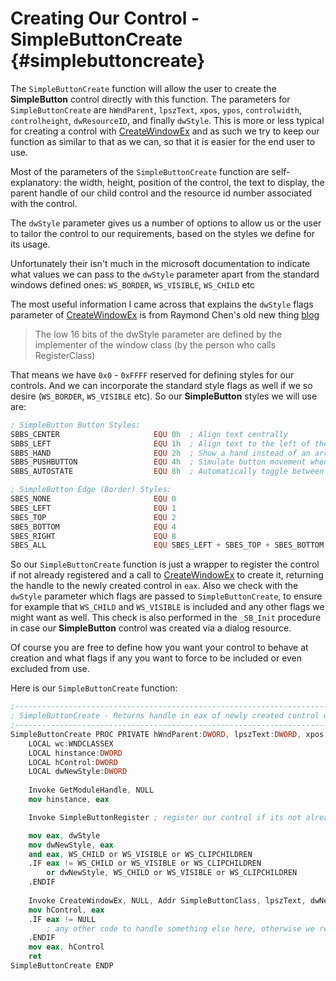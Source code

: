# Creating Our Control - SimpleButtonCreate {#simplebuttoncreate}

The `SimpleButtonCreate` function will allow the user to create the **SimpleButton** control directly with this function. The parameters for `SimpleButtonCreate` are `hWndParent`, `lpszText`, `xpos`, `ypos`, `controlwidth`, `controlheight`, `dwResourceID`, and finally `dwStyle`. This is more or less typical for creating a control with [CreateWindowEx](https://msdn.microsoft.com/en-us/library/windows/desktop/ms632680%28v=vs.85%29.aspx) and as such we try to keep our function as similar to that as we can, so that it is easier for the end user to use.

Most of the parameters of the `SimpleButtonCreate` function are self-explanatory: the width, height, position of the control, the text to display, the parent handle of our child control and the resource id number associated with the control.

The `dwStyle` parameter gives us a number of options to allow us or the user to tailor the control to our requirements, based on the styles we define for its usage.

Unfortunately their isn't much in the microsoft documentation to indicate what values we can pass to the `dwStyle` parameter apart from the standard windows defined ones: `WS_BORDER`, `WS_VISIBLE`, `WS_CHILD` etc

The most useful information I came across that explains the `dwStyle` flags parameter of [CreateWindowEx](https://msdn.microsoft.com/en-us/library/windows/desktop/ms632680%28v=vs.85%29.aspx) is from Raymond Chen's old new thing [blog](https://blogs.msdn.microsoft.com/oldnewthing/20031203-00/?p=41633/)

> The low 16 bits of the dwStyle parameter are defined by the implementer of the window class \(by the person who calls RegisterClass\)

That means we have `0x0` - `0xFFFF` reserved for defining styles for our controls. And we can incorporate the standard style flags as well if we so desire \(`WS_BORDER`, `WS_VISIBLE` etc\). So our **SimpleButton** styles we will use are:

```nasm
; SimpleButton Button Styles:
SBBS_CENTER                     EQU 0h  ; Align text centrally
SBBS_LEFT                       EQU 1h  ; Align text to the left of the button
SBBS_HAND                       EQU 2h  ; Show a hand instead of an arrow when mouse moves over button.
SBBS_PUSHBUTTON                 EQU 4h  ; Simulate button movement when mouse clicks on button
SBBS_AUTOSTATE                  EQU 8h  ; Automatically toggle between TRUE/FALSE state when clicked.

; SimpleButton Edge (Border) Styles:
SBES_NONE                       EQU 0
SBES_LEFT                       EQU 1
SBES_TOP                        EQU 2
SBES_BOTTOM                     EQU 4
SBES_RIGHT                      EQU 8
SBES_ALL                        EQU SBES_LEFT + SBES_TOP + SBES_BOTTOM + SBES_RIGHT
```

So our `SimpleButtonCreate` function is just a wrapper to register the control if not already registered and a call to [CreateWindowEx](https://msdn.microsoft.com/en-us/library/windows/desktop/ms632680%28v=vs.85%29.aspx) to create it, returning the handle to the newly created control in `eax`. Also we check with the `dwStyle` parameter which flags are passed to `SimpleButtonCreate`, to ensure for example that `WS_CHILD` and `WS_VISIBLE` is included and any other flags we might want as well. This check is also performed in the `_SB_Init` procedure in case our **SimpleButton** control was created via a dialog resource.

Of course you are free to define how you want your control to behave at creation and what flags if any you want to force to be included or even excluded from use.

Here is our `SimpleButtonCreate` function:

```nasm
;-------------------------------------------------------------------------------------
; SimpleButtonCreate - Returns handle in eax of newly created control or NULL otherwise
;-------------------------------------------------------------------------------------
SimpleButtonCreate PROC PRIVATE hWndParent:DWORD, lpszText:DWORD, xpos:DWORD, ypos:DWORD, controlwidth:DWORD, controlheight:DWORD, dwResourceID:DWORD, dwStyle:DWORD
    LOCAL wc:WNDCLASSEX
    LOCAL hinstance:DWORD
    LOCAL hControl:DWORD
	LOCAL dwNewStyle:DWORD
	
    Invoke GetModuleHandle, NULL
    mov hinstance, eax

    Invoke SimpleButtonRegister ; register our control if its not already registered.

    mov eax, dwStyle
    mov dwNewStyle, eax
    and eax, WS_CHILD or WS_VISIBLE or WS_CLIPCHILDREN
    .IF eax != WS_CHILD or WS_VISIBLE or WS_CLIPCHILDREN
        or dwNewStyle, WS_CHILD or WS_VISIBLE or WS_CLIPCHILDREN
    .ENDIF
    
    Invoke CreateWindowEx, NULL, Addr SimpleButtonClass, lpszText, dwNewStyle, xpos, ypos, controlwidth, controlheight, hWndParent, dwResourceID, hinstance, NULL
    mov hControl, eax
    .IF eax != NULL
        ; any other code to handle something else here, otherwise we return handle in eax or NULL if failed to create control
    .ENDIF
    mov eax, hControl
    ret
SimpleButtonCreate ENDP
```



